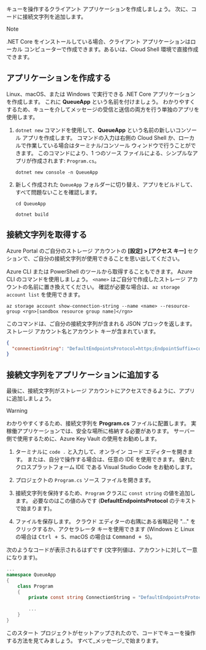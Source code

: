 キューを操作するクライアント アプリケーションを作成しましょう。 次に、コードに接続文字列を追加します。

> [!NOTE]
> .NET Core をインストールしている場合、クライアント アプリケーションはローカル コンピューターで作成できます。あるいは、Cloud Shell 環境で直接作成できます。

## <a name="create-the-application"></a>アプリケーションを作成する

Linux、macOS、または Windows で実行できる .NET Core アプリケーションを作成します。 これに **QueueApp** という名前を付けましょう。 わかりやすくするため、キューを介してメッセージの受信と送信の両方を行う単独のアプリを使用します。

1. `dotnet new` コマンドを使用して、**QueueApp** という名前の新しいコンソール アプリを作成します。 コマンドの入力は右側の Cloud Shell か、ローカルで作業している場合はターミナル/コンソール ウィンドウで行うことができます。 このコマンドにより、1 つのソース ファイルによる、シンプルなアプリが作成されます: `Program.cs`。

    ```azurecli
    dotnet new console -n QueueApp
    ```

1. 新しく作成された `QueueApp` フォルダーに切り替え、アプリをビルドして、すべて問題ないことを確認します。

    ```azurecli
    cd QueueApp
    ```

    ```azurecli
    dotnet build
    ```

## <a name="get-your-connection-string"></a>接続文字列を取得する

Azure Portal のご自分のストレージ アカウントの **[設定] > [アクセス キー]** セクションで、ご自分の接続文字列が使用できることを思い出してください。

Azure CLI または PowerShell のツールから取得することもできます。 Azure CLI のコマンドを使用しましょう。 `<name>` はご自分で作成したストレージ アカウントの名前に置き換えてください。 確認が必要な場合は、`az storage account list` を使用できます。

```azurecli
az storage account show-connection-string --name <name> --resource-group <rgn>[sandbox resource group name]</rgn>
```

このコマンドは、ご自分の接続文字列が含まれる JSON ブロックを返します。 ストレージ アカウント名とアカウント キーが含まれています。

```json
{
  "connectionString": "DefaultEndpointsProtocol=https;EndpointSuffix=core.windows.net;AccountName=<name>;AccountKey=vyw6aKz2PtSAgQ4ljJQgJFgxbCETdXt39ZyYQ5fLqoBJj/gT+43TbrhoVco7Rqj/AAJVlvFORRfnYqGHiX9QcQ=="
}
```

## <a name="add-the-connection-string-to-the-application"></a>接続文字列をアプリケーションに追加する

最後に、接続文字列がストレージ アカウントにアクセスできるように、アプリに追加しましょう。

> [!WARNING]
> わかりやすくするため、接続文字列を **Program.cs** ファイルに配置します。 実稼働アプリケーションでは、安全な場所に格納する必要があります。 サーバー側で使用するために、Azure Key Vault の使用をお勧めします。

1. ターミナルに `code .` と入力して、オンライン コード エディターを開きます。 または、自分で操作する場合は、任意の IDE を使用できます。 優れたクロスプラットフォーム IDE である Visual Studio Code をお勧めします。

1. プロジェクトの `Program.cs` ソース ファイルを開きます。

1. 接続文字列を保持するため、`Program` クラスに `const string` の値を追加します。 必要なのはこの値のみです (**DefaultEndpointsProtocol** のテキストで始まります)。

1. ファイルを保存します。 クラウド エディターの右隅にある省略記号 "..." をクリックするか、アクセラレータ キーを使用できます (Windows と Linux の場合は <kbd>Ctrl + S</kbd>、macOS の場合は <kbd>Command + S</kbd>)。

次のようなコードが表示されるはずです (文字列値は、アカウントに対して一意になります)。

```csharp
...
namespace QueueApp
{
    class Program
    {
        private const string ConnectionString = "DefaultEndpointsProtocol=https; ...";
        
        ...
    }
}
```

このスタート プロジェクトがセットアップされたので、コードでキューを操作する方法を見てみましょう。 すべて_メッセージ_で始まります。